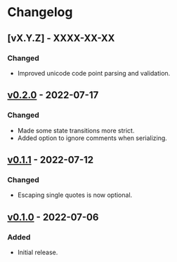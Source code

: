 # Changelog

## [vX.Y.Z] - XXXX-XX-XX
### Changed
* Improved unicode code point parsing and validation.

## [v0.2.0] - 2022-07-17
### Changed
* Made some state transitions more strict.
* Added option to ignore comments when serializing.

## [v0.1.1] - 2022-07-12
### Changed
* Escaping single quotes is now optional.

## [v0.1.0] - 2022-07-06
### Added
* Initial release.

[v0.2.0]: https://github.com/raymondjavaxx/dotstrings/releases/tag/v0.2.0
[v0.1.1]: https://github.com/raymondjavaxx/dotstrings/releases/tag/v0.1.1
[v0.1.0]: https://github.com/raymondjavaxx/dotstrings/releases/tag/v0.1.0
